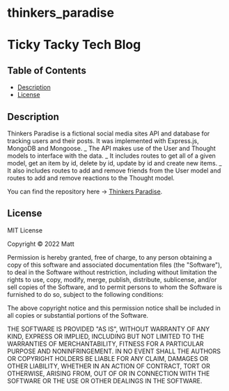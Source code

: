 # thinkers_paradise

# Ticky Tacky Tech Blog

## Table of Contents

- [Description](#description)
- [License](#license)

## Description

Thinkers Paradise is a fictional social media sites API and database for tracking users and their posts. It was implemented with Express.js, MongoDB and Mongoose.
_ The API makes use of the User and Thought models to interface with the data.
_ It includes routes to get all of a given model, get an item by id, delete by id, update by id and create new items.
_ It also includes routes to add and remove friends from the User model and routes to add and remove reactions to the Thought model.

You can find the repository here -> [Thinkers Paradise](https://github.com/AcheronandStyx/thinkers_paradise).


## License

MIT License

Copyright &copy; 2022 Matt

Permission is hereby granted, free of charge, to any person obtaining a copy
of this software and associated documentation files (the "Software"), to deal
in the Software without restriction, including without limitation the rights
to use, copy, modify, merge, publish, distribute, sublicense, and/or sell
copies of the Software, and to permit persons to whom the Software is
furnished to do so, subject to the following conditions:

The above copyright notice and this permission notice shall be included in all
copies or substantial portions of the Software.

THE SOFTWARE IS PROVIDED "AS IS", WITHOUT WARRANTY OF ANY KIND, EXPRESS OR
IMPLIED, INCLUDING BUT NOT LIMITED TO THE WARRANTIES OF MERCHANTABILITY,
FITNESS FOR A PARTICULAR PURPOSE AND NONINFRINGEMENT. IN NO EVENT SHALL THE
AUTHORS OR COPYRIGHT HOLDERS BE LIABLE FOR ANY CLAIM, DAMAGES OR OTHER
LIABILITY, WHETHER IN AN ACTION OF CONTRACT, TORT OR OTHERWISE, ARISING FROM,
OUT OF OR IN CONNECTION WITH THE SOFTWARE OR THE USE OR OTHER DEALINGS IN THE
SOFTWARE.
